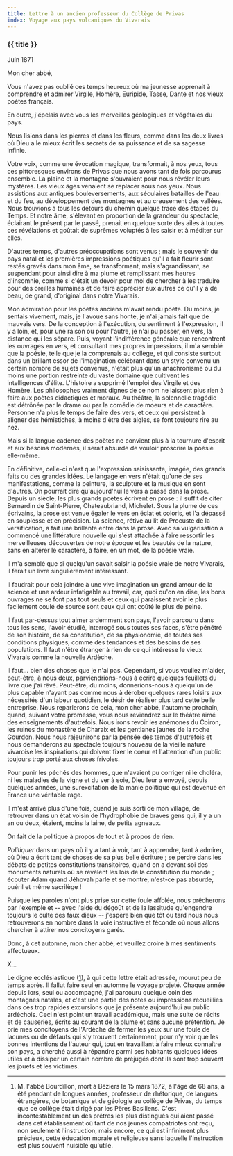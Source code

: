 ```yaml
---
title: Lettre à un ancien professeur du Collège de Privas
index: Voyage aux pays volcaniques du Vivarais
---
```


### {{ title }}

<p class="end">Juin 1871</p>

<p class="tab">Mon cher abbé,</p>

Vous n'avez pas oublié ces temps heureux où ma jeunesse apprenait à comprendre
et admirer Virgile, Homère, Euripide, Tasse, Dante et nos vieux poètes français.

En outre, j'épelais avec vous les merveilles géologiques et végétales du pays.

Nous lisions dans les pierres et dans les fleurs, comme dans les deux livres où
Dieu a le mieux écrit les secrets de sa puissance et de sa sagesse infinie.

Votre voix, comme une évocation magique, transformait, à nos yeux, tous ces
pittoresques environs de Privas que nous avons tant de fois parcourus ensemble.
La plaine et la montagne s'ouvraient pour nous révéler leurs mystères. Les vieux
âges venaient se replacer sous nos yeux. Nous assistions aux antiques
bouleversements, aux séculaires batailles de l'eau et du feu, au développement
des montagnes et au creusement des vallées. Nous trouvions à tous les détours du
chemin quelque trace des étapes du Temps. Et notre âme, s'élevant en proportion
de la grandeur du spectacle, éclairant le présent par le passé, prenait en
quelque sorte des ailes à toutes ces révélations et goûtait de suprêmes voluptés
à les saisir et à méditer sur elles.

D'autres temps, d'autres préoccupations sont venus ; mais le souvenir du pays
natal et les premières impressions poétiques qu'il a fait fleurir sont restés
gravés dans mon âme, se transformant, mais s'agrandissant, se suspendant pour
ainsi dire à ma plume et remplissant mes heures d'insomnie, comme si c'était un
devoir pour moi de chercher à les traduire pour des oreilles humaines et de
faire apprécier aux autres ce qu'il y a de beau, de grand, d'original dans notre
Vivarais.

Mon admiration pour les poètes anciens m'avait rendu poète. Du moins, je sentais
vivement, mais, je l'avoue sans honte, je n'ai jamais fait que de mauvais vers.
De la conception à l'exécution, du sentiment à l'expression, il y a loin, et,
pour une raison ou pour l'autre, je n'ai pu passer, en vers, la distance qui les
sépare. Puis, voyant l'indifférence générale que rencontrent les ouvrages en
vers, et consultant mes propres impressions, il m'a semblé que la poésie, telle
que je la comprenais au collège, et qui consiste surtout dans un brillant essor
de l'imagination célébrant dans un style convenu un certain nombre de sujets
convenus, n'était plus qu'un anachronisme ou du moins une portion restreinte du
vaste domaine que cultivent les intelligences d'élite. L'histoire a supprimé
l'emploi des Virgile et des Homère. Les philosophes vraiment dignes de ce nom ne
laissent plus rien à faire aux poètes didactiques et moraux. Au théâtre, la
solennelle tragédie est détrônée par le drame ou par la comédie de moeurs et de
caractère. Personne n'a plus le temps de faire des vers, et ceux qui persistent
à aligner des hémistiches, à moins d'être des aigles, se font toujours rire au
nez.

Mais si la langue cadence des poètes ne convient plus à la tournure d'esprit et
aux besoins modernes, il serait absurde de vouloir proscrire la poésie
elle-même.

En définitive, celle-ci n'est que l'expression saisissante, imagée, des grands
faits ou des grandes idées. Le langage en vers n'était qu'une de ses
manifestations, comme la peinture, la sculpture et la musique en sont d'autres.
On pourrait dire qu'aujourd'hui le vers a passé dans la prose. Depuis un siècle,
les plus grands poètes écrivent en prose : il suffit de citer Bernardin de
Saint-Pierre, Chateaubriand, Michelet. Sous la plume de ces écrivains, la prose
est venue égaler le vers en éclat et coloris, et l'a dépassé en souplesse et en
précision. La science, rétive au lit de Procuste de la versification, a fait une
brillante entre dans la prose. Avec sa vulgarisation a commencé une littérature
nouvelle qui s'est attachée à faire ressortir les merveilleuses découvertes de
notre époque et les beautés de la nature, sans en altérer le caractère, à faire,
en un mot, de la poésie vraie.

Il m'a semblé que si quelqu'un savait saisir la poésie vraie de notre Vivarais,
il ferait un livre singulièrement intéressant.

Il faudrait pour cela joindre à une vive imagination un grand amour de la
science et une ardeur infatigable au travail, car, quoi qu'on en dise, les bons
ouvrages ne se font pas tout seuls et ceux qui paraissent avoir le plus
facilement coulé de source sont ceux qui ont coûté le plus de peine.

Il faut par-dessus tout aimer ardemment son pays, l'avoir parcouru dans tous les
sens, l'avoir étudié, interrogé sous toutes ses faces, s'être pénétré de son
histoire, de sa constitution, de sa physionomie, de toutes ses conditions
physiques, comme des tendances et des besoins de ses populations. Il faut n'être
étranger à rien de ce qui intéresse le vieux Vivarais comme la nouvelle Ardèche.

Il faut... bien des choses que je n'ai pas. Cependant, si vous vouliez m'aider,
peut-être, à nous deux, parviendrions-nous à écrire quelques feuillets du livre
que j'ai rêvé. Peut-être, du moins, donnerions-nous à quelqu'un de plus capable
n'ayant pas comme nous à dérober quelques rares loisirs aux nécessités d'un
labeur quotidien, le désir de réaliser plus tard cette belle entreprise. Nous
reparlerons de cela, mon cher abbé, l'automne prochain, quand, suivant votre
promesse, vous nous reviendrez sur le théâtre aimé des enseignements
d'autrefois. Nous irons revoir les anémones du Coiron, les ruines du monastère
de Charaix et les gentianes jaunes de la roche Gourdon. Nous nous rajeunirons
par la pensée des temps d'autrefois et nous demanderons au spectacle toujours
nouveau de la vieille nature vivaroise les inspirations qui doivent fixer le
coeur et l'attention d'un public toujours trop porté aux choses frivoles.

Pour punir les péchés des hommes, que n'avaient pu corriger ni le choléra, ni
les maladies de la vigne et du ver à soie, Dieu leur a envoyé, depuis quelques
années, une surexcitation de la manie politique qui est devenue en France une
véritable rage.

Il m'est arrivé plus d'une fois, quand je suis sorti de mon village, de
retrouver dans un état voisin de l'hydrophobie de braves gens qui, il y a un an
ou deux, étaient, moins la laine, de petits agneaux.

On fait de la politique à propos de tout et à propos de rien.

_Politiquer_ dans un pays où il y a tant à voir, tant à apprendre, tant à
admirer, où Dieu a écrit tant de choses de sa plus belle écriture ; se perdre
dans les débats de petites constitutions transitoires, quand on a devant soi des
monuments naturels où se révèlent les lois de la constitution du monde ; écouter
Adam quand Jéhovah parle et se montre, n'est-ce pas absurde, puéril et même
sacrilège !

Puisque les paroles n'ont plus prise sur cette foule affolée, nous prêcherons
par l'exemple et -- avec l'aide du dégoût et de la lassitude qu'engendre
toujours le culte des faux dieux -- j'espère bien que tôt ou tard nous nous
retrouverons en nombre dans la voie instructive et féconde où nous allons
chercher à attirer nos concitoyens garés.

Donc, à cet automne, mon cher abbé, et veuillez croire à mes sentiments
affectueux.

<p class="tab">X...</p>

Le digne ecclésiastique ([1](#notes)), à qui cette lettre était adressée, mourut
peu de temps après. Il fallut faire seul en automne le voyage projeté. Chaque
année depuis lors, seul ou accompagné, j'ai parcouru quelque coin des montagnes
natales, et c'est une partie des notes ou impressions recueillies dans ces trop
rapides excursions que je présente aujourd'hui au public ardéchois. Ceci n'est
point un travail académique, mais une suite de récits et de causeries, écrits au
courant de la plume et sans aucune prétention. Je prie mes concitoyens de
l'Ardèche de fermer les yeux sur une foule de lacunes ou de défauts qui s'y
trouvent certainement, pour n'y voir que les bonnes intentions de l'auteur qui,
tout en travaillant à faire mieux connaître son pays, a cherché aussi à répandre
parmi ses habitants quelques idées utiles et à dissiper un certain nombre de
préjugés dont ils sont trop souvent les jouets et les victimes.

<div id="notes">

---

1. M. l'abbé Bourdillon, mort à Béziers le 15 mars 1872, à l'âge de 68 ans, a
été pendant de longues années, professeur de rhétorique, de langues étrangères,
de botanique et de géologie au collège de Privas, du temps que ce collège était
dirigé par les Pères Basiliens. C'est incontestablement un des prêtres les plus
distingués qui aient passé dans cet établissement où tant de nos jeunes
compatriotes ont reçu, non seulement l'instruction, mais encore, ce qui est
infiniment plus précieux, cette éducation morale et religieuse sans laquelle
l'instruction est plus souvent nuisible qu'utile.

</div>
